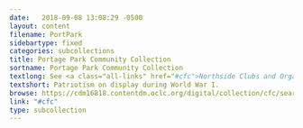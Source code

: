 ```yaml
---
date:   2018-09-08 13:08:29 -0500
layout: content
filename: PortPark
sidebartype: fixed
categories: subcollections
title: Portage Park Community Collection
sortname: Portage Park Community Collection
textlong: See <a class="all-links" href="#cfc">Northside Clubs and Organizations</a>.
textshort: Patriotism on display during World War I.
browse: https://cdm16818.contentdm.oclc.org/digital/collection/cfc/search/searchterm/Portage%20Park%20Community%20Collection/field/collec/mode/exact/conn/and
link: "#cfc"
type: subcollection
---
```

